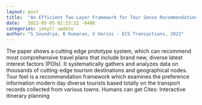 ```yaml
---
layout: post
title:  "An Efficient Two-Layer Framework for Tour Sense Recommendation"
date:   2022-05-05 02:23:22 -0400
categories: jekyll update
author: "S Soundrya, B Kumaran, V Harini - ECS Transactions, 2022"
---
```

The paper shows a cutting edge prototype system, which can recommend most comprehensive travel plans that include brand new, diverse latest interest factors (POIs). It systematically gathers and analyzes data on thousands of cutting-edge tourism destinations and geographical nodes. Tour feel is a recommendation framework which examines the preference information modern day diverse tourists based totally on the transport records collected from various towns. Humans can get Cites: Interactive itinerary planning